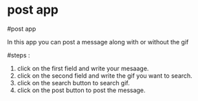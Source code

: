 # post app
 

#post app 

In this app you can post a message along with or without the gif

#steps :
1. click on the first field and write your mesaage. 
2. click on the second field and write the gif you want to search.
3. click on the search button to search gif.
4. click on the post button to post the message.
  
